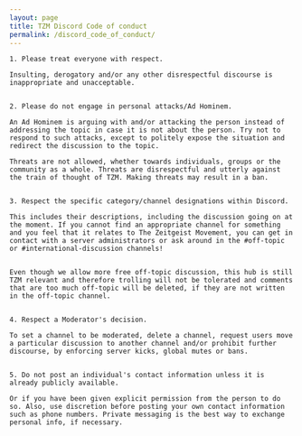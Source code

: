 ```yaml
---
layout: page
title: TZM Discord Code of conduct
permalink: /discord_code_of_conduct/
---
```


    1. Please treat everyone with respect.

    Insulting, derogatory and/or any other disrespectful discourse is inappropriate and unacceptable. 


    2. Please do not engage in personal attacks/Ad Hominem.

    An Ad Hominem is arguing with and/or attacking the person instead of addressing the topic in case it is not about the person. Try not to respond to such attacks, except to politely expose the situation and redirect the discussion to the topic. 

    Threats are not allowed, whether towards individuals, groups or the community as a whole. Threats are disrespectful and utterly against the train of thought of TZM. Making threats may result in a ban.


    3. Respect the specific category/channel designations within Discord.

    This includes their descriptions, including the discussion going on at the moment. If you cannot find an appropriate channel for something and you feel that it relates to The Zeitgeist Movement, you can get in contact with a server administrators or ask around in the #off-topic or #international-discussion channels!


    Even though we allow more free off-topic discussion, this hub is still TZM relevant and therefore trolling will not be tolerated and comments that are too much off-topic will be deleted, if they are not written in the off-topic channel.


    4. Respect a Moderator's decision.

    To set a channel to be moderated, delete a channel, request users move a particular discussion to another channel and/or prohibit further discourse, by enforcing server kicks, global mutes or bans.


    5. Do not post an individual's contact information unless it is already publicly available.

    Or if you have been given explicit permission from the person to do so. Also, use discretion before posting your own contact information such as phone numbers. Private messaging is the best way to exchange personal info, if necessary.

